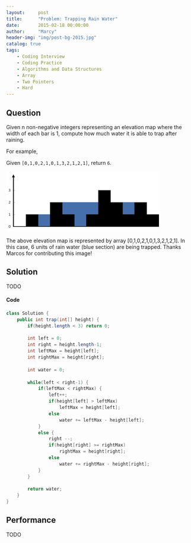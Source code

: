 ```yaml
---
layout:     post
title:      "Problem: Trapping Rain Water"
date:       2015-02-18 00:00:00
author:     "Marcy"
header-img: "img/post-bg-2015.jpg"
catalog: true
tags:
    - Coding Interview
    - Coding Practice
    - Algorithms and Data Structures
    - Array
    - Two Pointers
    - Hard
---
```


## Question

Given n non-negative integers representing an elevation map where the width of each bar is 1, compute how much water it is able to trap after raining.

For example,

Given `[0,1,0,2,1,0,1,3,2,1,2,1]`, return `6`.

![](/img/posts/dsa/rainwatertrap.png)

The above elevation map is represented by array [0,1,0,2,1,0,1,3,2,1,2,1]. In this case, 6 units of rain water (blue section) are being trapped. Thanks Marcos for contributing this image!

## Solution
TODO

#### Code
```java
class Solution {
    public int trap(int[] height) {
        if(height.length < 3) return 0;

        int left = 0;
        int right = height.length-1;
        int leftMax = height[left];
        int rightMax = height[right];

        int water = 0;

        while(left < right-1) {
            if(leftMax < rightMax) {
                left++;
                if(height[left] > leftMax) 
                    leftMax = height[left];
                else
                    water += leftMax - height[left];
            }
            else {
                right --;
                if(height[right] >= rightMax) 
                    rightMax = height[right];
                else
                    water += rightMax - height[right];
            }
        }

        return water;
    }
}


```

## Performance
TODO

